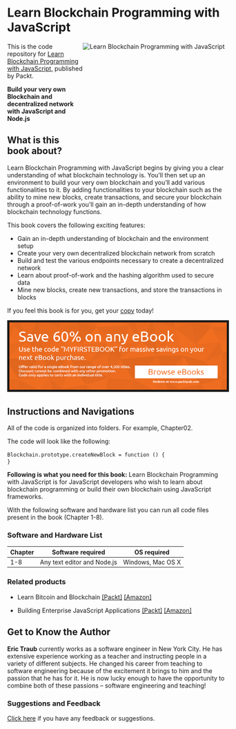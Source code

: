 # Learn Blockchain Programming with JavaScript

<a href="https://www.packtpub.com/web-development/learn-blockchain-programming-javascript?utm_source=github&utm_medium=repository&utm_campaign=9781789618822"><img src="https://www.packtpub.com/sites/default/files/B12086.png" alt="Learn Blockchain Programming with JavaScript" height="256px" align="right"></a>

This is the code repository for [Learn Blockchain Programming with JavaScript](https://www.packtpub.com/web-development/learn-blockchain-programming-javascript?utm_source=github&utm_medium=repository&utm_campaign=9781789618822), published by Packt.

**Build your very own Blockchain and decentralized network with JavaScript and Node.js**

## What is this book about?
Learn Blockchain Programming with JavaScript begins by giving you a clear understanding of what blockchain technology is. You’ll then set up an environment to build your very own blockchain and you’ll add various functionalities to it. By adding functionalities to your blockchain such as the ability to mine new blocks, create transactions, and secure your blockchain through a proof-of-work you’ll gain an in-depth understanding of how blockchain technology functions.

This book covers the following exciting features:
* Gain an in-depth understanding of blockchain and the environment setup
* Create your very own decentralized blockchain network from scratch
* Build and test the various endpoints necessary to create a decentralized network
* Learn about proof-of-work and the hashing algorithm used to secure data
* Mine new blocks, create new transactions, and store the transactions in blocks

If you feel this book is for you, get your [copy](https://www.amazon.com/dp/1789618827) today!

<a href="https://www.packtpub.com/?utm_source=github&utm_medium=banner&utm_campaign=GitHubBanner"><img src="https://raw.githubusercontent.com/PacktPublishing/GitHub/master/GitHub.png" 
alt="https://www.packtpub.com/" border="5" /></a>


## Instructions and Navigations
All of the code is organized into folders. For example, Chapter02.

The code will look like the following:
```
Blockchain.prototype.createNewBlock = function () {
}
```

**Following is what you need for this book:**
Learn Blockchain Programming with JavaScript is for JavaScript developers who wish to learn about blockchain programming or build their own blockchain using JavaScript frameworks.

With the following software and hardware list you can run all code files present in the book (Chapter 1-8).

### Software and Hardware List

| Chapter  | Software required                   | OS required                        |
| -------- | ------------------------------------| -----------------------------------|
| 1-8        | Any text editor and Node.js                  | Windows, Mac OS X |

### Related products <Other books you may enjoy>
* Learn Bitcoin and Blockchain [[Packt]](https://www.packtpub.com/big-data-and-business-intelligence/learn-bitcoin-and-blockchain?utm_source=github&utm_medium=repository&utm_campaign=9781789536133) [[Amazon]](https://www.amazon.com/dp/1789536138)

* Building Enterprise JavaScript Applications [[Packt]](https://www.packtpub.com/web-development/building-enterprise-javascript-applications?utm_source=github&utm_medium=repository&utm_campaign=9781788477321) [[Amazon]](https://www.amazon.com/dp/1788477324)

## Get to Know the Author
**Eric Traub** currently works as a software engineer in New York City. He has extensive experience working as a teacher and instructing people in a variety of different subjects. He changed his career from teaching to software engineering because of the excitement it brings to him and the passion that he has for it. He is now lucky enough to have the opportunity to combine both of these passions – software engineering and teaching!

### Suggestions and Feedback
[Click here](https://docs.google.com/forms/d/e/1FAIpQLSdy7dATC6QmEL81FIUuymZ0Wy9vH1jHkvpY57OiMeKGqib_Ow/viewform) if you have any feedback or suggestions.
